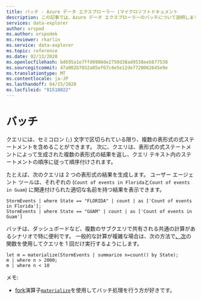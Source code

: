 ```yaml
---
title: バッチ - Azure データ エクスプローラー |マイクロソフトドキュメント
description: この記事では、Azure データ エクスプローラーのバッチについて説明します。
services: data-explorer
author: orspod
ms.author: orspodek
ms.reviewer: rkarlin
ms.service: data-explorer
ms.topic: reference
ms.date: 02/13/2020
ms.openlocfilehash: bd695a1e7ffd9980de2750d38ad9538eeb877538
ms.sourcegitcommit: 47a002b7032a05ef67c4e5e12de7720062645e9e
ms.translationtype: MT
ms.contentlocale: ja-JP
ms.lasthandoff: 04/15/2020
ms.locfileid: "81518022"
---
```

# <a name="batches"></a>バッチ

クエリには、セミコロン (`;`) 文字で区切られている限り、複数の表形式の式ステートメントを含めることができます。 次に、クエリは、表形式の式ステートメントによって生成された複数の表形式の結果を返し、クエリ テキスト内のステートメントの順序に従って順序付けされます。

たとえば、次のクエリは 2 つの表形式の結果を生成します。 ユーザー エージェント ツールは、それぞれの (`Count of events in Florida`と`Count of events in Guam`) に関連付けられた適切な名前を持つ結果を表示できます。

```kusto
StormEvents | where State == "FLORIDA" | count | as ['Count of events in Florida'];
StormEvents | where State == "GUAM" | count | as ['Count of events in Guam']
```

バッチは、ダッシュボードなど、複数のサブクエリで共有される共通の計算があるシナリオで特に便利です。 一般的な計算が複雑な場合は、次の方法で[、次](./materializefunction.md)の関数を使用してクエリを 1 回だけ実行するようにします。

```kusto
let m = materialize(StormEvents | summarize n=count() by State);
m | where n > 2000;
m | where n < 10
```

メモ:
* [fork](forkoperator.md)演算子[`materialize`](materializefunction.md)を使用してバッチ処理を行う方が好きです。